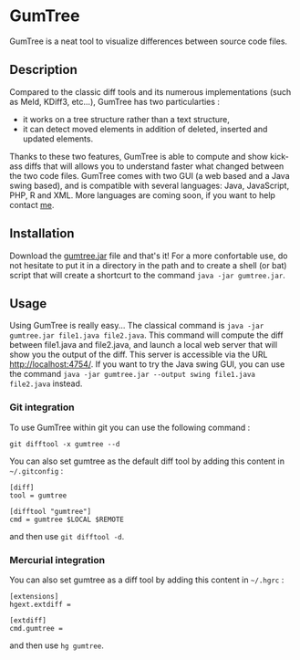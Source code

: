 # GumTree

GumTree is a neat tool to visualize differences between source code files.

## Description

Compared to the classic diff tools and its numerous implementations (such as Meld, KDiff3, etc...), GumTree has two particularties :

* it works on a tree structure rather than a text structure,
* it can detect moved elements in addition of deleted, inserted and updated elements.

Thanks to these two features, GumTree is able to compute and show kick-ass diffs that will allows you to understand faster what changed between the two code files. GumTree comes with two GUI (a web based and a Java swing based), and is compatible with several languages: Java, JavaScript, PHP, R and XML. More languages are coming soon, if you want to help contact [me](www.labri.fr/perso/falleri).

## Installation

Download the [gumtree.jar](https://drive.google.com/file/d/0B0S2lIHclUdwN1FvX1kwNFNBQTg/edit?usp=sharing) file and that's it! For a more confortable use, do not hesitate to put it in a directory in the path and to create a shell (or bat) script that will create a shortcurt to the command `java -jar gumtree.jar`.

## Usage

Using GumTree is really easy... The classical command is `java -jar gumtree.jar file1.java file2.java`. This command will compute the diff between file1.java and file2.java, and launch a local web server that will show you the output of the diff. This server is accessible via the URL [http://localhost:4754/](http://localhost:4754/). If you want to try the Java swing GUI, you can use the command `java -jar gumtree.jar --output swing file1.java file2.java` instead.

### Git integration

To use GumTree within git you can use the following command : 

`git difftool -x gumtree --d`

You can also set gumtree as the default diff tool by adding this content in `~/.gitconfig` : 

```
[diff]
tool = gumtree

[difftool "gumtree"]
cmd = gumtree $LOCAL $REMOTE
```

and then use `git difftool -d`.

### Mercurial integration
You can also set gumtree as a diff tool by adding this content in <code>~/.hgrc</code> : 

```
[extensions]
hgext.extdiff =

[extdiff]
cmd.gumtree =
```

and then use `hg gumtree`.
